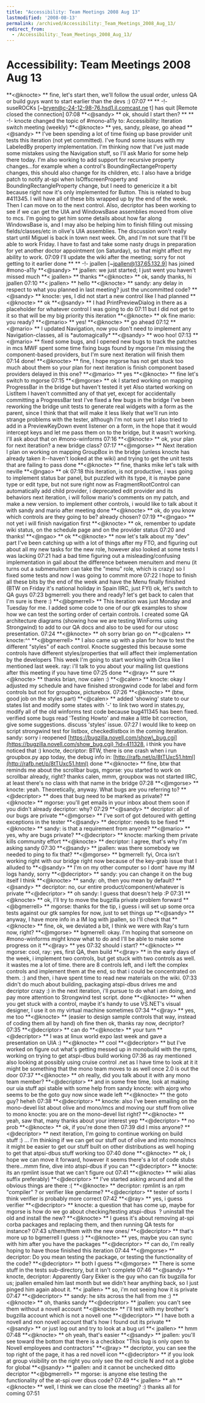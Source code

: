```yaml
---
title: "Accessibility: Team Meetings 2008 Aug 13"
lastmodified: '2008-08-13'
permalink: /archived/Accessibility:_Team_Meetings_2008_Aug_13/
redirect_from:
  - /Accessibility:_Team_Meetings_2008_Aug_13/
---
```


Accessibility: Team Meetings 2008 Aug 13
========================================

**\<@knocte\> **
fine, let's start then, we'll follow the usual order, unless QA or build guys want to start earlier than the devs :)
07:07
** **
-!- suseROCKs [\~bryen@c-24-12-98-76.hsd1.il.comcast.ne t] has quit [Remote closed the connection]
07:08
**\<@sandy\> **
ok, should I start then?
** **
-!- knocte changed the topic of \#mono-a11y to: Accessibility: Iteration switch meeting (weekly)
**\<@knocte\> **
yes, sandy, please, go ahead
**\<@sandy\> **
I've been spending a lot of time fixing up base provider unit tests this iteration (not yet committed). I've found some issues with my LabeledBy property implementation. I'm thinking now that I've just made some mistakes using the Navigation stuff, so I'll ask Mario for some help there today.
I'm also working to add support for recursive property changes...for example when a control's BoundingRectangeProperty changes, this should also change for its children, etc.
I also have a bridge patch to notify at-spi when IsOffscreenProperty and BoundingRectangleProperty change, but I need to genericize it a bit because right now it's only implemented for Button. This is related to bug \#411345.
I will have all of these bits wrapped up by the end of the week. Then I can move on to the next control. Also, decriptor has been working to see if we can get the UIA and WindowsBase assemblies moved from olive to mcs. I'm going to get him some details about how far along WindowsBase is, and I may also be helping him to finish filling out missing fields/classes/etc in olive's UIA assemblies. The discussion won't really start until Miguel
is back in town next week.
Oh, and I'm not sure that I'll be able to work Friday. I have to fast and take some nasty drugs in preparation for yet another doctor appointment (on Saturday), so that might affect my ability to work.
07:09
I'll update the wiki after the meeting; sorry for not getting to it earlier
done
** **
-!- jpallen [\~jpallen@137.65.132.9] has joined \#mono-a11y
**\<@sandy\> **
jpallen: we just started; I just went
you haven't missed much
**\< jpallen\> **
thanks
**\<@knocte\> **
ok, sandy thanks, hi jpallen
07:10
**\< jpallen\> **
hello
**\<@knocte\> **
sandy: any delay in respect to what you planned in last meeting?
just the uncommitted code?
**\<@sandy\> **
knocte: yes, I did not start a new control like I had planned
**\<@knocte\> **
ok
**\<@sandy\> **
I had PrintPreviewDialog in there as a placeholder for whatever control I was going to do
07:11
but I did not get to it
so that will be my big priority this iteration
**\<@knocte\> **
ok fine
mario: you ready?
**\<@mario\> **
yes!
**\<@knocte\> **
go ahead
07:12
**\<@mario\> **
I updated Navigation, now you don't need to implement any Navigation-classes, all is \*automagically\*
**\<@sandy\> **
woo hoo!
07:13
**\<@mario\> **
fixed some bugs, and I opened new bugs to track the patches in mcs MWF
spent some time fixing bugs found by mgorse
I'm missing the component-based providers, but I'm sure next iteration will finish them
07:14
done!
**\<@knocte\> **
fine, I hope mgorse has not get stuck too much about them
so your plan for next iteration is finish component based providers delayed in this one?
**\<@mario\> **
yes
**\<@knocte\> **
fine
let's switch to mgorse
07:15
**\<@mgorse\> **
ok
I started working on mapping ProgressBar in the bridge but haven't tested it yet
Also started working on ListItem
I haven't committed any of that yet, except for accidentally committing a ProgressBar test
I've fixed a few bugs in the bridge
I've been reworking the bridge unit tests to generate real widgets with a form as the parent, since I think that that will make it less likely that we'll run into strange problems with the tester, although I'm not sure yet
I also tried to add in a PreviewKeyDown event listener on a form, in the hope that it would intercept keys and let me pass them on to the bridge, but it wasn't working. I'll ask about that on \#mono-winforms
07:16
**\<@knocte\> **
ok, your plan for next iteration? a new bridge class?
07:17
**\<@mgorse\> **
Next iteration I plan on working on mapping GroupBox in the bridge (unless knocte has already taken it--haven't looked at the wiki) and trying to get the unit tests that are failing to pass
done
**\<@knocte\> **
fine, thanks mike
let's talk with neville
**\<@ngao\> **
ok
07:18
this iteration, is not productive, i was going to implement status bar panel, but puzzled with its type, it is maybe pane type or edit type, but not sure right now
as FragmentRootControl can automatically add child provider, i deprecated edit provider and its behaviors
next iteration, i will follow mario's comments on my patch, and make a new version. to implement other controls, i would like to talk about it with sandy and mario after meeting
done
**\<@knocte\> **
ok, do you know which controls are they going to be? already chosen?
07:19
**\<@ngao\> **
not yet
i will finish navigation first
**\<@knocte\> **
ok, remember to update wiki status, on the schedule page and on the provider status
07:20
and thanks!
**\<@ngao\> **
ok
**\<@knocte\> **
now let's talk about my "dev" part
I've been catching up with a lot of things after my FTO, and figuring out about all my new tasks for the new role, however also looked at some tests I was lacking
07:21
had a bad time figuring out a misleading/confusing implementation in gail about the difference between menuitem and menu (it turns out a submenuitem can take the "menu" role, which is crazy) so
I fixed some tests and now I was going to commit more
07:22
I hope to finish all these bits by the end of the week and have the Menu finally finished
(BTW on Friday it's national holiday in Spain IIRC, just FYI)
ok, let's switch to QA guys
07:23
bgmerrell: you there and ready?
let's get back to calen that I'm sure is there :)
**\<@bgmerrell\> **
This iteration was just Monday and Tuesday for me. I added some code to one of our gtk examples to show how we can test the sorting order of certain controls. I created some QA architecture diagrams (showing how we are testing WinForms using Strongwind) to add to our QA docs and also to be used for our utosc presentation.
07:24
**\<@knocte\> **
oh sorry brian
go on
**\<@calen\> **
knocte:\^\^
**\<@bgmerrell\> **
I also came up with a plan for how to test the different "styles" of each control. Knocte suggested this because some controls have different
styles/properties that will affect their implementation by the developers
This week I'm going to start working with Orca like I mentioned last week.
ray: i'll talk to you about your mailing list questions after this meeting if you have time
07:25
done
**\<@ray\> **
sure
**\<@knocte\> **
thanks brian, now calen :)
**\<@calen\> **
knocte: okay
I adjusted my schedule and have finished strongwind code for label and form controls but not for groupbox, picturebox.
07:26
**\<@knocte\> **
(btw, good job on the styles part)
**\<@calen\> **
added 'showing' state to our states list and modify some states with '-' to link two word in states.py, modify all of the old winforms test code because bug411345 has been fixed. verified some bugs
read 'Testing Howto' and make a little bit correction, give some suggestions. discuss 'styles' issue.
07:27
I would like to keep on script strongwind test for listbox, checkedlistbox in the coming iteration.
sandy: sorry i reopened [https://bugzilla.novell.com/show\_bug.cgi](https://bugzilla.novell.com/show_bug.cgi) ?id=411328, i think you have noticed that :)
knocte, decriptor: BTW, there is one crash when i run groupbox.py app today, the debug info in: [http://rafb.net/p/8tTUxc51.html](http://rafb.net/p/8tTUxc51.html)
done
**\<@knocte\> **
fine, btw that reminds me about the scrollbar bugs, mgorse: you started to work on scrollbar already, right?
thanks calen, mmm, groupbox was not started IIRC, at least there's no class with that name in the bridge
07:28
**\<@mgorse\> **
knocte: yeah. Theoretically, anyway. What bugs are you referring to?
**\<@decriptor\> **
does that bug need to be marked as private?
**\<@knocte\> **
mgorse: you'll get emails in your inbox about them soon if you didn't already
decriptor: why?
07:29
**\<@sandy\> **
decriptor: all of our bugs are private
**\<@mgorse\> **
I've sort of got detoured with getting exceptions in the tester
**\<@sandy\> **
decriptor: needs to be fixed
**\<@knocte\> **
sandy: is that a requirement from anyone?
**\<@mario\> **
yes, why are bugs private?
**\<@decriptor\> **
knocte: marking them private kills community effort
**\<@knocte\> **
decriptor: I agree, that's why I'm asking sandy
07:30
**\<@sandy\> **
jpallen: was there somebody we needed to ping to fix that?
**\<@mgorse\> **
bgmerrell: fyi, Orca isn't working right with our bridge right now because of the key-grab issue that I alluded to
**\<@sandy\> **
I'm on my other computer so I dont' have my IM logs handy, sorry
**\<@decriptor\> **
sandy: you can change it on the bug itself I think
**\<@knocte\> **
sandy: oh, then you mean by default?
**\<@sandy\> **
decriptor: no, our entire product/component/whatever is private
**\<@decriptor\> **
oh
sandy: I guess that doesn't help :P
07:31
**\<@knocte\> **
ok, I'll try to move the bugzilla private problem forward
**\<@bgmerrell\> **
mgorse: thanks for the tip, i guess i will set up some orca tests against our gtk samples for now, just to set things up
**\<@sandy\> **
anyway, I have more info in a IM log with jpallen, so I'll check that
**\<@knocte\> **
fine, ok, we deviated a bit, I think we were with Ray's turn now, right?
**\<@mgorse\> **
bgmerrell: okay. I'm hoping that someone on \#mono-winforms might know what to do and I'll be able to make some progress on it
**\<@ray\> **
yes
07:32
should i start?
**\<@knocte\> **
mgorse: cool, ray: yes, first QA, then build
**\<@ray\> **
in the early days of the week, i implement two controls, but get stuck with two controls as well. it wastes me a lot of time.
there are 8 controls left, and i left the complex controls and implement them at the end, so that i could be concentrated on them. :)
and then, i have spent time to read new materials on the wiki.
07:33
didn't do much about building, packaging atspi-dbus drives me and decriptor crazy :)
in the next iteration, i'll pursue to do what i am doing, and pay more attention to Strongwind test script.
done
**\<@knocte\> **
when you get stuck with a control, maybe it's handy to use VS.NET's visual designer, I use it on my virtual machine sometimes
07:34
**\<@ray\> **
yes, me too
**\<@knocte\> **
(easier to design sample controls that way, instead of coding them all by hand)
oh fine then
ok, thanks ray
now, decriptor?
07:35
**\<@decriptor\> **
can do
**\<@knocte\> **
your turn
**\<@decriptor\> **
I was at linux world expo last week and gave a presentation on UIA :)
**\<@knocte\> **
cool
**\<@decriptor\> **
but I've worked on figure out what's getting messed up in monobuild with the rpms, working on trying to get atspi-dbus build working
07:36
as ray mentioned
also looking at possibly using cruise control .net as I have time to look at it
it might be something that the mono team moves to as well once 2.0 is out the door
07:37
**\<@knocte\> **
oh really, did you talk about it with any mono team member?
**\<@decriptor\> **
and in some free time, look at making our uia stuff api stable with some help from sandy
knocte: with ajorg who seems to be the goto guy now since wade left
**\<@knocte\> **
the goto guy? heheh
07:38
**\<@decriptor\> **
knocte: also I've been emailing on the mono-devel list about olive and mono/mcs and moving our stuff from olive to mono
knocte: you are on the mono-devel list right?
**\<@knocte\> **
yeah, saw that, many thanks about your interest
yep
**\<@decriptor\> **
no prob
**\<@knocte\> **
ok, if you're done then
07:39
did I miss anyone?
**\<@decriptor\> **
next iteration, I'm going to continue working on build stuff :) ...
I'm thinking if we can get our stuff out of olive and into mono/mcs it might be easier to get our stuff built on other distributions as well
hoping to get that atpsi-dbus stuff working too
07:40
done
**\<@knocte\> **
ok, I hope we can move it forward, however it seems there's a lot of code stubs there...mmm
fine, dive into atspi-dbus if you can
**\<@decriptor\> **
knocte: its an rpmlint issue that we can't figure out
07:41
**\<@knocte\> **
wiki alias suffix preferably)
**\<@decriptor\> **
I've started asking around and all the obvious things are there :(
**\<@knocte\> **
decriptor: rpmlint is an rpm "compiler" ?
or verifier like gendarme?
**\<@decriptor\> **
tester of sorts
I think
verifier is probably more correct
07:42
**\<@ray\> **
yes, i guess verifier
**\<@decriptor\> **
knocte: a question that has come up, maybe for mgorse is how do we go about checking/testing atspi-dbus
 ?
uninstall the old and install the new?
**\<@knocte\> **
I guess it's about removing at-spi corba packages and replacing them, and then running QA tests for instance?
07:43
s/them/them with the new ones/
**\<@decriptor\> **
that's more up to bgmerrell I guess :)
**\<@knocte\> **
yes, maybe you can sync with him after you have the packages
**\<@decriptor\> **
can do, I'm really hoping to have those finished this iteration
07:44
**\<@mgorse\> **
decriptor: Do you mean testing the package, or testing the functionality of the code?
**\<@decriptor\> **
both I guess
**\<@mgorse\> **
There is some stuff in the tests sub-directory, but it isn't complete
07:46
**\<@sandy\> **
knocte, decriptor: Apparently Gary Ekker is the guy who can fix bugzilla for us; jpallen emailed him last month but we didn't hear anything back, so I just pinged him again about it.
**\< jpallen\> **
so, i'm not seeing how it is private
07:47
**\<@decriptor\> **
sandy: he sits across the hall from me :)
**\<@knocte\> **
oh, thanks sandy
**\<@decriptor\> **
jpallen: you can't see them without a novell account
**\<@knocte\> **
I'll test with my brother's bugzilla account which is not a novell one
**\<@decriptor\> **
I have both a novell and non novell account that's how I found out its private
**\<@sandy\> **
or just log out and try to look at a bug url
**\< jpallen\> **
hmm
07:48
**\<@knocte\> **
oh yeah, that's easier
**\<@sandy\> **
jpallen: you'll see toward the bottom that there is a checkbox "This bug is only open to Novell employees and contractors"
**\<@ray\> **
decriptor, you can see the top right of the page, it has a red novell icon
**\<@decriptor\> **
if you look at group visibility on the right you only see the red circle N and not a globe for global
**\<@sandy\> **
jpallen: and it cannot be unchecked
ditto decriptor
**\<@bgmerrell\> **
mgorse: is anyone else testing the functionality of the at-spi over dbus code?
07:49
**\< jpallen\> **
ah
**\<@knocte\> **
well, I think we can close the meeting? :) thanks all for coming
07:51


